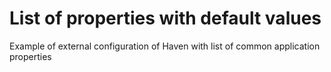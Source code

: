 # List of properties with default values
Example of external configuration of Haven with list of common application properties 
